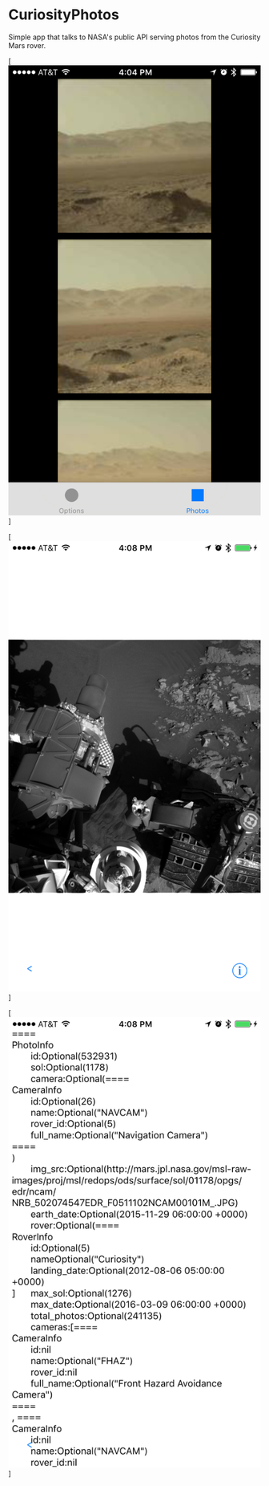 # CuriosityPhotos
Simple app that talks to NASA's public API serving photos from the Curiosity Mars rover.

[![](https://raw.githubusercontent.com/cruinh/CuriosityPhotos/master/Screenshots/IMG_0522.png)]

[![](https://raw.githubusercontent.com/cruinh/CuriosityPhotos/master/Screenshots/IMG_0523.png)]

[![](https://raw.githubusercontent.com/cruinh/CuriosityPhotos/master/Screenshots/IMG_0524.png)]